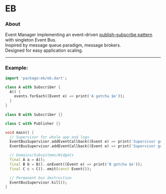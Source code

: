 # EB  
  
  
### About  
Event Manager implementing an event-driven [publish–subscribe pattern](https://en.wikipedia.org/wiki/Publish-subscribe_pattern) with singleton Event Bus.  
Inspired by message queue paradigm, message brokers.  
Designed for easy application scaling.  
  
  
---
  
### Example:  
  
```dart
import 'package:eb/eb.dart';

class A with Subscriber {
  A() {
    events.forEach((Event e) => print('A gotcha $e')); 
  }
}
  
class B with Subscriber {}

class C with Publisher {}

void main() {
  // Supervisor for whole app and logs
  EventBusSupervisor.addEventCallback((Event e) => print('Supervisor gotcha $e #1'));
  EventBusSupervisor.addEventCallback((Event e) => print('Supervisor gotcha $e #2'));

  // Domains/Subsystems/Widgets
  final A a = A();
  final B b = B()..onEvent((Event e) => print('B gotcha $e'));
  final C c = C()..emit(const Event());

  // Permanent bus destruction
  EventBusSupervisor.kill();
}
  
```  
  
  